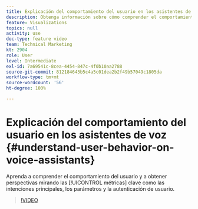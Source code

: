 ```yaml
---
title: Explicación del comportamiento del usuario en los asistentes de voz
description: Obtenga información sobre cómo comprender el comportamiento del usuario y obtener perspectivas consultando métricas clave como intenciones principales, parámetros y autenticación de usuarios.
feature: Visualizations
topics: null
activity: use
doc-type: feature video
team: Technical Marketing
kt: 2904
role: User
level: Intermediate
exl-id: 7a69541c-8cea-4454-847c-4f0b10aa2788
source-git-commit: 812184643b5c4a5c01dea2b2f49b57049c1805da
workflow-type: tm+mt
source-wordcount: '56'
ht-degree: 100%

---
```


# Explicación del comportamiento del usuario en los asistentes de voz {#understand-user-behavior-on-voice-assistants}

Aprenda a comprender el comportamiento del usuario y a obtener perspectivas mirando las [!UICONTROL métricas] clave como las intenciones principales, los parámetros y la autenticación de usuario.

>[!VIDEO](https://video.tv.adobe.com/v/34992/?quality=12&learn=on&captions=spa)
